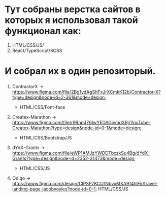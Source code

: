 # Тут собраны верстка сайтов в которых я использовал такой функционал как:
1. HTML/CSS/JS/
2. React/TypeScript/SCSS

# И собрал их в один репозиторый.

###
1. ContractorX -> https://www.figma.com/file/2Bg1ydAgShFxJrXCmkK12b/Contractor-X?type=design&node-id=2-361&mode=design;
   - HTML/CSS/Font-face

2. Createx-Marathon -> https://www.figma.com/file/r9RnpJZ6IwYEDAGiymdXBj/YouTube-Createx-Marathon?type=design&node-id=0-1&mode=design;
   - HTML/CSS/Bootstrap/JS

3. dYdX-Grants -> https://www.figma.com/file/eWP1AMJzYWDDTbxzkSu4Bg/dYdX-Grants?type=design&node-id=2352-31473&mode=design;
   - HTML/CSS/JS

4. Odiqo -> https://www.figma.com/design/ClPSP7KCU1NbvxMXA914hlFk/travel-landing-page-jacobvoyles?node-id=0-1;
   HTML/CSS/JS